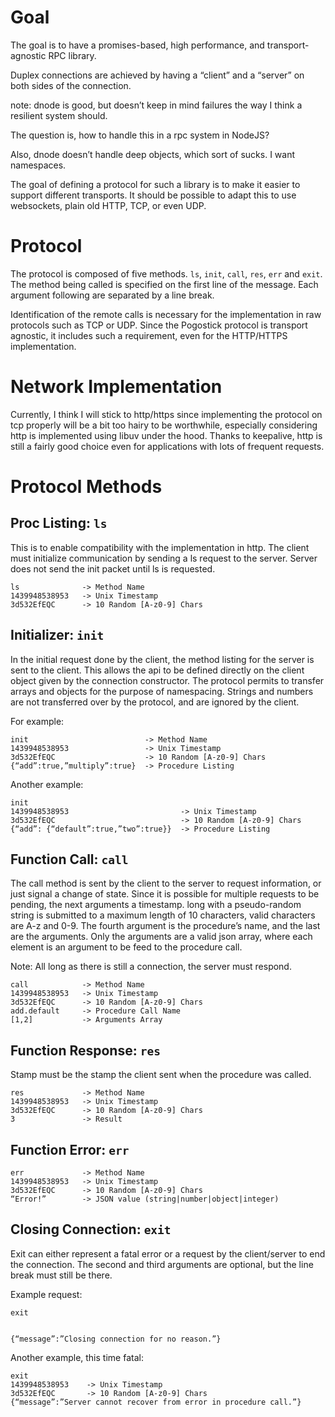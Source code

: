 # Goal

The goal is to have a promises-based, high performance, and transport-agnostic RPC library.

Duplex connections are achieved by having a “client” and a “server” on both sides of the connection.

note: dnode is good, but doesn’t keep in mind failures the way I think a resilient system should.

The question is, how to handle this in a rpc system in NodeJS?

Also, dnode doesn’t handle deep objects, which sort of sucks. I want namespaces.

The goal of defining a protocol for such a library is to make it easier to support different 
transports. It should be possible to adapt this to use websockets, plain old HTTP, TCP, or even UDP.

# Protocol

The protocol is composed of five methods. `ls`, `init`, `call`, `res`, `err` and `exit`. The method 
being called is specified on the first line of the message. Each argument following are separated by
a line break.

Identification of the remote calls is necessary for the implementation in raw protocols such as TCP 
or UDP. Since the Pogostick protocol is transport agnostic, it includes such a requirement, even for
 the HTTP/HTTPS implementation.

# Network Implementation

Currently, I think I will stick to http/https since implementing the protocol on tcp properly will 
be a bit too hairy to be worthwhile, especially considering http is implemented using libuv under 
the hood. Thanks to keepalive, http is still a fairly good choice even for applications with lots of
frequent requests.

# Protocol Methods

## Proc Listing: `ls`

This is to enable compatibility with the implementation in http. The client must initialize 
communication by sending a ls request to the server. Server does not send the init packet until ls 
is requested.

	ls              -> Method Name
	1439948538953   -> Unix Timestamp
	3d532EfEQC      -> 10 Random [A-z0-9] Chars


## Initializer: `init`

In the initial request done by the client, the method listing for the server is sent to the client. 
This allows the api to be defined directly on the client object given by the connection constructor.
The protocol permits to transfer arrays and objects for the purpose of namespacing. Strings and 
numbers are not transferred over by the protocol, and are ignored by the client.

For example:

	init                          -> Method Name
	1439948538953                 -> Unix Timestamp
	3d532EfEQC                    -> 10 Random [A-z0-9] Chars
	{“add”:true,”multiply”:true}  -> Procedure Listing

Another example:

	init
	1439948538953                         -> Unix Timestamp
	3d532EfEQC                            -> 10 Random [A-z0-9] Chars
	{“add”: {“default”:true,”two”:true}}  -> Procedure Listing

## Function Call: `call`

The call method is sent by the client to the server to request information, or just signal a change 
of state. Since it is possible for multiple requests to be pending, the next arguments a timestamp.
long with a pseudo-random string is submitted to a maximum length of 10 characters, valid characters
 are A-z and 0-9. The fourth argument is the procedure’s name, and the last are the arguments. Only 
the arguments are a valid json array, where each element is an argument to be feed to the procedure 
call.

Note: All long as there is still a connection, the server must respond.

	call            -> Method Name
	1439948538953   -> Unix Timestamp
	3d532EfEQC      -> 10 Random [A-z0-9] Chars
	add.default     -> Procedure Call Name
	[1,2]           -> Arguments Array

## Function Response: `res`

Stamp must be the stamp the client sent when the procedure was called.

	res             -> Method Name
	1439948538953   -> Unix Timestamp
	3d532EfEQC      -> 10 Random [A-z0-9] Chars
	3               -> Result

## Function Error: `err`

	err             -> Method Name
	1439948538953   -> Unix Timestamp
	3d532EfEQC      -> 10 Random [A-z0-9] Chars
	“Error!”        -> JSON value (string|number|object|integer)

## Closing Connection: `exit`

Exit can either represent a fatal error or a request by the client/server to end the connection. 
The second and third arguments are optional, but the line break must still be there.

Example request:

	exit
	
	
	{“message”:”Closing connection for no reason.”}

Another example, this time fatal:

	exit
	1439948538953    -> Unix Timestamp
	3d532EfEQC       -> 10 Random [A-z0-9] Chars
	{“message”:”Server cannot recover from error in procedure call.”}


